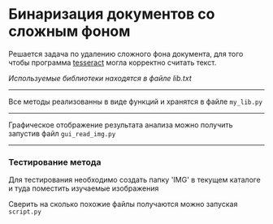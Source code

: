 # Бинаризация документов со сложным фоном

Решается задача по удалению сложного фона документа, для того чтобы программа [tesseract](https://github.com/tesseract-ocr/tesseract)
могла корректно считать текст.

*Используемые библиотеки находятся в файле lib.txt*

---
Все методы реализованны в виде функций и хранятся в файле ```my_lib.py```

---
Графическое отображение результата анализа можно получить запустив файл ```gui_read_img.py```

---
### Тестирование метода
Для тестирования необходимо создать папку 'IMG' в текущем каталоге 
и туда поместить изучаемые изображения

Сверить на сколько похожие файлы получаются можно запуская ```script.py```



